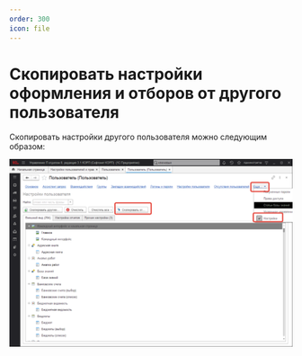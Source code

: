 ```yaml
---
order: 300
icon: file
---
```


# Скопировать настройки оформления и отборов от другого пользователя

Скопировать настройки другого пользователя можно следующим образом:

![01_СкопироватьНастройки](static/01_СкопироватьНастройки.png)


